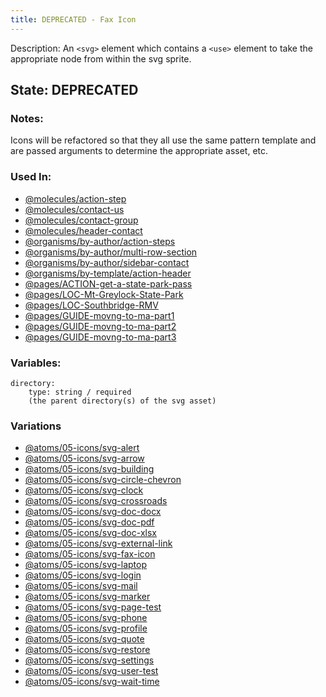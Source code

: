 ```yaml
---
title: DEPRECATED - Fax Icon
---
```

Description: An `<svg>` element which contains a `<use>` element to take the appropriate node from within the svg sprite.

## State: DEPRECATED

### Notes:
Icons will be refactored so that they all use the same pattern template and are passed arguments to determine the appropriate asset, etc.

### Used In:
- [@molecules/action-step](/?p=molecules-action-step)
- [@molecules/contact-us](/?p=molecules-contact-us)
- [@molecules/contact-group](/?p=molecules-contact-group)
- [@molecules/header-contact](/?p=molecules/header-contact)
- [@organisms/by-author/action-steps](/?p=organisms/action-steps)
- [@organisms/by-author/multi-row-section](/?p=organisms/multi-row-section)
- [@organisms/by-author/sidebar-contact](/?p=organisms/sidebar-contact)
- [@organisms/by-template/action-header](/?p=organisms-action-header)
- [@pages/ACTION-get-a-state-park-pass](/?p=pages-ACTION-get-a-state-park-pass)
- [@pages/LOC-Mt-Greylock-State-Park](/?p=pages-LOC-Mt-Greylock-State-Park)
- [@pages/LOC-Southbridge-RMV](/?p=pages-LOC-Southbridge-RMV)
- [@pages/GUIDE-movng-to-ma-part1](/?p=pages-GUIDE-movng-to-ma-part1)
- [@pages/GUIDE-movng-to-ma-part2](/?p=pages-GUIDE-movng-to-ma-part2)
- [@pages/GUIDE-movng-to-ma-part3](/?p=pages-GUIDE-movng-to-ma-part3)

### Variables:
~~~
directory: 
    type: string / required
    (the parent directory(s) of the svg asset)
~~~

### Variations
- [@atoms/05-icons/svg-alert](/?p=atoms-svg-alert)
- [@atoms/05-icons/svg-arrow](/?p=atoms-svg-arrow)
- [@atoms/05-icons/svg-building](/?p=atoms-svg-building)
- [@atoms/05-icons/svg-circle-chevron](/?p=atoms-svg-circle-chevron)
- [@atoms/05-icons/svg-clock](/?p=atoms-svg-clock)
- [@atoms/05-icons/svg-crossroads](/?p=atoms-svg-crossroads)
- [@atoms/05-icons/svg-doc-docx](/?p=atoms-svg-doc-docx)
- [@atoms/05-icons/svg-doc-pdf](/?p=atoms-svg-doc-pdf)
- [@atoms/05-icons/svg-doc-xlsx](/?p=atoms-svg-doc-xlsx)
- [@atoms/05-icons/svg-external-link](/?p=atoms-svg-external-link)
- [@atoms/05-icons/svg-fax-icon](/?p=atoms-svg-fax-icon)
- [@atoms/05-icons/svg-laptop](/?p=atoms-svg-laptop)
- [@atoms/05-icons/svg-login](/?p=atoms-svg-login)
- [@atoms/05-icons/svg-mail](/?p=atoms-svg-mail)
- [@atoms/05-icons/svg-marker](/?p=atoms-svg-marker)
- [@atoms/05-icons/svg-page-test](/?p=atoms-svg-page-test)
- [@atoms/05-icons/svg-phone](/?p=atoms-svg-phone)
- [@atoms/05-icons/svg-profile](/?p=atoms-svg-profile)
- [@atoms/05-icons/svg-quote](/?p=atoms-svg-quote)
- [@atoms/05-icons/svg-restore](/?p=atoms-svg-restore)
- [@atoms/05-icons/svg-settings](/?p=atoms-svg-settings)
- [@atoms/05-icons/svg-user-test](/?p=atoms-svg-user-test)
- [@atoms/05-icons/svg-wait-time](/?p=atoms-svg-wait-time)

